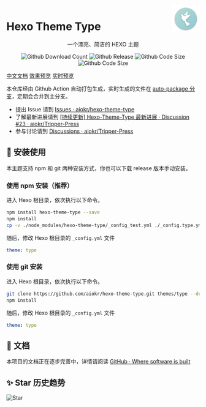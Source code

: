 <img src="./hexo-theme-type-logo.png" alt="logo" width="72" height="72" align="right" />


# Hexo Theme Type
<p style="text-align:center;" >
一个漂亮、简洁的 HEXO 主题
</p>

<p style="text-align:center;" >
<img src="https://img.shields.io/github/downloads/aiokr/hexo-theme-type/total?color=orange&style=for-the-badge&label=Download&logo=github" alt="Github Download Count"/>
<img src="https://img.shields.io/github/v/release/aiokr/hexo-theme-type?style=for-the-badge&label=Release&logo=github" alt="Github Release"/>
<img src="https://img.shields.io/github/languages/code-size/aiokr/hexo-theme-type?color=71afdd&label=Code%20Size&logo=github&style=for-the-badge" alt="Github Code Size"/>
<img src="https://img.shields.io/github/workflow/status/aiokr/hexo-theme-type/Hexo-Theme-Type%20auto%20test/auto-package?label=test&logo=github&style=for-the-badge" alt="Github Code Size"/>
</p>

[中文文档](https://tripper.press/type-docs/)  [效果预览](https://tripper.press/)  [实时预览](https://live-preview.tripper.press)

本仓库经由 Github Action 自动打包生成，实时生成的文件在 [auto-package 分支](https://github.com/aiokr/hexo-theme-type/tree/auto-package)，定期会合并到主分支。

- 提出 Issue 请到 [Issues · aiokr/hexo-theme-type](https://github.com/aiokr/hexo-theme-type/issues)
- 了解最新进展请到 [[持续更新] Hexo-Theme-Type 最新进展 · Discussion #23 · aiokr/Tripper-Press](https://github.com/aiokr/Tripper-Press/discussions/23)
- 参与讨论请到 [Discussions · aiokr/Tripper-Press](https://github.com/aiokr/Tripper-Press/discussions/categories/general)

## 🔨 安装使用

本主题支持 npm 和 git 两种安装方式，你也可以下载 release 版本手动安装。

### 使用 npm 安装（推荐）

进入 Hexo 根目录，依次执行以下命令。

```bash
npm install hexo-theme-type --save
npm install
cp -v ./node_modules/hexo-theme-type/_config_test.yml ./_config.type.yml
```

随后，修改 Hexo 根目录的 `_config.yml` 文件

```yaml
theme: type
```

### 使用 git 安装

进入 Hexo 根目录，依次执行以下命令。

```bash
git clone https://github.com/aiokr/hexo-theme-type.git themes/type --depth=1
npm install
```

随后，修改 Hexo 根目录的 `_config.yml` 文件

```yaml
theme: type
```

## 📖 文档

本项目的文档正在逐步完善中，详情请阅读 [GitHub · Where software is built](https://github.com/aiokr/hexo-theme-type/wiki)

## ✨ Star 历史趋势

![Star](https://starchart.cc/aiokr/hexo-theme-type.svg)
